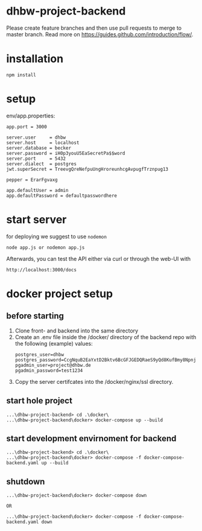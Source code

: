 # dhbw-project-backend

Please create feature branches and then use pull requests to merge to master branch.
Read more on https://guides.github.com/introduction/flow/.

# installation
```
npm install
```

# setup
env/app.properties:
```
app.port = 3000

server.user     = dhbw
server.host     = localhost
server.database = becker
server.password = iH0p3youU5EaSecretPa$$word
server.port     = 5432
server.dialect  = postgres
jwt.superSecret = TreevgQreNefpuUngHroreunhcgAvpugfTrznpug13

pepper = ErarFgvaxg

app.defaultUser = admin
app.defaultPassword = defaultpasswordhere
```

# start server
for deploying we suggest to use `nodemon` 
```
node app.js or nodemon app.js
```
Afterwards, you can test the API either via curl or through the web-UI with 
```
http://localhost:3000/docs
``` 

# docker project setup 

## before starting
1. Clone front- and backend into the same directory
2. Create an .env file inside the /docker/ directory of the backend repo with the following (example) values:
    ```
    postgres_user=dhbw
    postgres_password=CcgNquB2EaYxtD2Bktv6BcGFJGEDQRaeS9yQd8KufBmy8NpnjZTGxS4fEd4dyWEEjG6zHjjt
    pgadmin_user=project@dhbw.de
    pgadmin_password=test1234
    ```
3. Copy the server certifcates into the /docker/nginx/ssl directory.

## start hole project

```
...\dhbw-project-backend> cd .\docker\
...\dhbw-project-backend\docker> docker-compose up --build 
```

## start development envirnoment for backend
```
...\dhbw-project-backend> cd .\docker\
...\dhbw-project-backend\docker> docker-compose -f docker-compose-backend.yaml up --build 
```

## shutdown

```
...\dhbw-project-backend\docker> docker-compose down

OR

...\dhbw-project-backend\docker> docker-compose -f docker-compose-backend.yaml down

```

